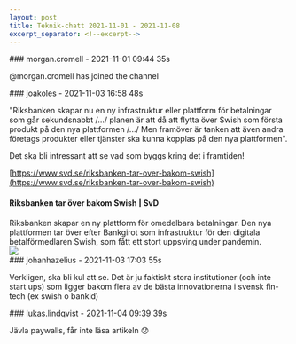 ```yaml
---
layout: post
title: Teknik-chatt 2021-11-01 - 2021-11-08
excerpt_separator: <!--excerpt-->
---
```

<section class="message" markdown="1">
### morgan.cromell - 2021-11-01 09:44 35s

@morgan.cromell has joined the channel
</section>
<section class="message" markdown="1">
### joakoles - 2021-11-03 16:58 48s

"Riksbanken skapar nu en ny infrastruktur eller plattform för betalningar som går sekundsnabbt /.../ planen är att då att flytta över Swish som första produkt på den nya plattformen /.../ Men framöver är tanken att även andra företags produkter eller tjänster ska kunna kopplas på den nya plattformen".

Det ska bli intressant att se vad som byggs kring det i framtiden!

[https://www.svd.se/riksbanken-tar-over-bakom-swish](https://www.svd.se/riksbanken-tar-over-bakom-swish)

<div class="attachment"><h4>Riksbanken tar över bakom Swish | SvD</h4><div class="text">Riksbanken skapar en ny plattform för omedelbara betalningar. Den nya plattformen tar över efter Bankgirot som infrastruktur för den digitala betalförmedlaren Swish, som fått ett stort uppsving under pandemin.</div>
<a href="https://www.svd.se/riksbanken-tar-over-bakom-swish"><img src="https://svd.vgc.no/v2/images/59556f02-653a-491b-93fc-7324a3be862b?h=630&q=80&upscale=true&w=1200&s=f733dba0b77054dbd16b5a1cc376a9a79f140845" fallback="Riksbanken tar över bakom Swish | SvD"/></a></div>
    
</section>
<section class="message" markdown="1">
### johanhazelius - 2021-11-03 17:03 55s

Verkligen, ska bli kul att se. Det är ju faktiskt stora institutioner (och inte start ups) som ligger bakom flera av de bästa innovationerna i svensk fin-tech (ex swish o bankid)
</section>
<section class="message" markdown="1">
### lukas.lindqvist - 2021-11-04 09:39 39s

Jävla paywalls, får inte läsa artikeln 😞

<!--excerpt-->
</section>